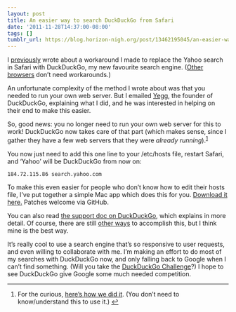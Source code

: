```yaml
---
layout: post
title: An easier way to search DuckDuckGo from Safari
date: '2011-11-28T14:37:00-08:00'
tags: []
tumblr_url: https://blog.horizon-nigh.org/post/13462195045/an-easier-way-to-search-duckduckgo-from-safari
---
```

I [previously](/2011/11/06/script-to-search-duckduckgo-from-the-safari-search-bar.html) wrote about a workaround I made to replace the Yahoo search in Safari with DuckDuckGo, my new favourite search engine. ([Other browsers](http://help.duckduckgo.com/customer/portal/articles/216425-browsers) don’t need workarounds.)

An unfortunate complexity of the method I wrote about was that you needed to run your own web server. But I emailed [Yegg](http://ye.gg), the founder of DuckDuckGo, explaining what I did, and he was interested in helping on their end to make this easier.

So, good news: you no longer need to run your own web server for this to work! DuckDuckGo now takes care of that part (which makes sense, since I gather they have a few web servers that they were _already running_).<sup id="fnref:1"><a href="#fn:1" class="footnote-ref" role="doc-noteref">1</a></sup>

You now just need to add this one line to your /etc/hosts file, restart Safari, and ‘Yahoo’ will be DuckDuckGo from now on:

    184.72.115.86 search.yahoo.com

To make this even easier for people who don’t know how to edit their hosts file, I’ve put together a simple Mac app which does this for you. [Download it here.](https://github.com/dmdeller/ddg-safari/downloads) Patches welcome via GitHub.

You can also read [the support doc on DuckDuckGo](http://help.duckduckgo.com/customer/portal/articles/255650-hosts-file), which explains in more detail. Of course, there are still [other ways](http://help.duckduckgo.com/customer/portal/articles/216447-safari) to accomplish this, but I think mine is the best way.

It’s really cool to use a search engine that’s so responsive to user requests, and even willing to collaborate with me. I’m making an effort to do most of my searches with DuckDuckGo now, and only falling back to Google when I can’t find something. (Will you take the [DuckDuckGo Challenge](http://www.reddit.com/r/duckduckgo/comments/lweg1/dear_redditors_take_the_duckduckgo_challenge_if)?) I hope to see DuckDuckGo give Google some much needed competition.

* * *

1. For the curious, [here’s how we did it](https://gist.github.com/1401727). (You don’t need to know/understand this to use it.)&nbsp;[↩︎](#fnref:1)

